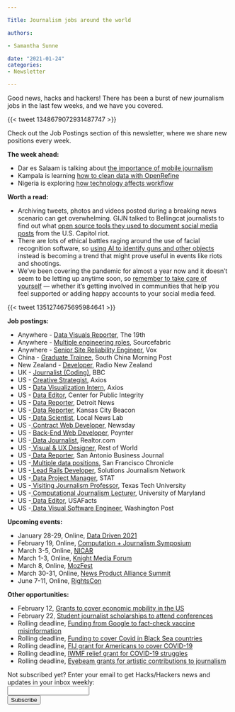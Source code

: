 ```yaml
---

Title: Journalism jobs around the world

authors: 

- Samantha Sunne

date: "2021-01-24"
categories:
- Newsletter

---
```


Good news, hacks and hackers! There has been a burst of new journalism jobs in the last few weeks, and we have you covered.

{{< tweet 1348679072931487747 >}}

Check out the Job Postings section of this newsletter, where we share new positions every week.

**The week ahead:**



*   Dar es Salaam is talking about [the importance of mobile journalism](https://www.facebook.com/events/423812885600597/)
*   Kampala is learning [how to clean data with OpenRefine](https://www.facebook.com/events/3751173921617675/)
*   Nigeria is exploring [how technology affects workflow](https://www.facebook.com/events/775420039727159/)

**Worth a read:**



*   Archiving tweets, photos and videos posted during a breaking news scenario can get overwhelming. GIJN talked to Bellingcat journalists to find out what [open source tools they used to document social media posts](https://gijn.org/2021/01/15/how-open-source-experts-identified-the-us-capitol-rioters/) from the U.S. Capitol riot.
*   There are lots of ethical battles raging around the use of facial recognition software, so [using AI to identify guns and other objects](https://www.fastcompany.com/90594180/capitol-gun-detection-ai-zeroeyes-omnilert) instead is becoming a trend that might prove useful in events like riots and shootings.
*   We’ve been covering the pandemic for almost a year now and it doesn’t seem to be letting up anytime soon, so [remember to take care of yourself](https://www.journalism.co.uk/news/six-self-care-tips-for-journalists-to-prevent-pandemic-burnout/s2/a785056/) — whether it’s getting involved in communities that help you feel supported or adding happy accounts to your social media feed.

{{< tweet 1351274675695984641 >}}

**Job postings:**



*   Anywhere - [Data Visuals Reporter](https://19thnews.org/19th-news-data-visuals-reporter-job-posting/), The 19th
*   Anywhere - [Multiple engineering roles](https://www.sourcefabric.org/about/jobs), Sourcefabric
*   Anywhere - [Senior Site Reliability Engineer](https://boards.greenhouse.io/voxmedia/jobs/2429364?gh_jid=2429364), Vox
*   China - [Graduate Trainee](https://careerservices.nyujournalism.org/job/2021-01-21/scmp-graduate-trainee-2021/), South China Morning Post
*   New Zealand - [Developer](https://radionz.careercentre.net.nz/job/developer/wellington/4584), Radio New Zealand
*   UK - [Journalist (Coding)](https://careerssearch.bbc.co.uk/jobs/job/Journalist-Coding/50748), BBC
*   US - [Creative Strategist](https://www.snd.org/jobs/view/creative-strategist-2/), Axios
*   US - [Data Visualization Intern](https://boards.greenhouse.io/axios/jobs/2596875), Axios
*   US - [Data Editor](https://recruiting.paylocity.com/Recruiting/Jobs/Details/388984), Center for Public Integrity
*   US - [Data Reporter](linkedin.com/feed/update/urn:li:activity:6757022587777249280/), Detroit News
*   US -[ Data Reporter](https://thebeacon.media/jobs/), Kansas City Beacon
*   US -[ Data Scientist](https://medium.com/localatbrown/were-hiring-a-data-scientist-4017088ef71d), Local News Lab
*   US -[ Contract Web Developer](https://newsday.wd1.myworkdayjobs.com/en-US/Newsday/job/Melville---Corporate-Center-Drive/Contract-Web-Developer_R788), Newsday
*   US - [Back-End Web Developer](https://poynter.thejobnetwork.com/Job/356692701/programmer-job-in-saint-petersburg-fl-33701), Poynter
*   US -[ Data Journalist](https://www.ire.org/job-center/data-journalist-3/), Realtor.com
*   US -[ Visual & UX Designer](https://restofworld.org/hiring/visual-ux-designer/), Rest of World
*   US -[ Data Reporter](https://talkingbiznews.com/biz-news-help-wanted/san-antonio-business-journal-seeks-a-data-reporter/), San Antonio Business Journal
*   US -[ Multiple data positions](https://twitter.com/TimothyORourke/status/1348679072931487747), San Francisco Chronicle
*   US -[ Lead Rails Developer](https://www.solutionsjournalism.org/who-we-are/join-our-team), Solutions Journalism Network
*   US -[ Data Project Manager](https://bostonglobemediapartners.applytojob.com/apply/tog5gb1lvY/Data-Project-Manager), STAT
*   US -[ Visiting Journalism Professor](https://www.ire.org/job-center/visiting-professor-of-practice-open-rank-morris-professor-of-emerging-journalism-practice/), Texas Tech University
*   US -[ Computational Journalism Lecturer](https://ejobs.umd.edu/postings/80387), University of Maryland
*   US -[ Data Editor](https://www.ire.org/job-center/data-editor-2/), USAFacts
*   US -[ Data Visual Software Engineer](https://washpost.wd5.myworkdayjobs.com/washingtonpostcareers/job/DC-Washington-TWP-Headquarters/Front-end-Software-Engineer_JR-90271842-1), Washington Post

**Upcoming events:**



*   January 28-29, Online, [Data Driven 2021](http://humberstorylab.ca/events/data-driven-2021/)
*   February 19, Online, [Computation + Journalism Symposium](https://cj2020.northeastern.edu/)
*   March 3-5, Online, [NICAR](https://www.ire.org/training/conferences/)
*   March 1-3, Online, [Knight Media Forum](https://mailchi.mp/knightfoundation/news-and-updates-from-knight-foundation-911zm2i9qe-848606?e=803088a103)
*   March 8, Online, [MozFest](https://www.mozillafestival.org/en/)
*   March 30-31, Online, [News Product Alliance Summit](https://newsproduct.org/)
*   June 7-11, Online, [RightsCon](https://www.rightscon.org)

**Other opportunities:**



*   February 12, [Grants to cover economic mobility in the US](https://thewholestory.solutionsjournalism.org/covid-19-global-health-education-and-more-our-latest-grants-for-solutions-reporting-b419a0c952b5)
*   February 22, [Student journalist scholarships to attend conferences](https://www.propublica.org/article/students-propublica-and-the-pudding-want-to-help-pay-for-your-journalism-expenses-in-2021)
*   Rolling deadline, [Funding from Google to fact-check vaccine misinformation](https://blog.google/outreach-initiatives/google-news-initiative/open-fund-projects-debunking-vaccine-misinformation/)
*   Rolling deadline, [Funding to cover Covid in Black Sea countries](https://www.gmfus.org/program/black-sea-trust-regional-cooperation)
*   Rolling deadline, [FIJ grant for Americans to cover COVID-19](https://investigate.submittable.com/submit/163797/coronavirus-rolling-grant-for-u-s-freelancers)
*   Rolling deadline, [IWMF relief grant for COVID-19 struggles](https://iwmf.submittable.com/submit/41e7f7ce-db40-4ff6-873f-e24450e27497/journalism-relief-fund-english)
*   Rolling deadline, [Eyebeam grants for artistic contributions to journalism](https://www.eyebeam.org/eyebeam-center-for-the-future-of-journalism/)

<div id="mc_embed_signup"><form id="mc-embedded-subscribe-form" class="validate" action="//hackshackers.us1.list-manage.com/subscribe/post?u=c56f2e53d5ed6ef87f8aaa75c&amp;id=fb2bc6f10b" method="post" name="mc-embedded-subscribe-form" novalidate="" target="_blank">

<div id="mc_embed_signup_scroll">

<div class="mc-field-group"><label for="mce-EMAIL">Not subscribed yet? Enter your email to get Hacks/Hackers news and updates in your inbox weekly:  </label></div>

<div class="mc-field-group"><input id="mce-EMAIL" class="required email" name="EMAIL" type="email" value="" /></div>

<!-- real people should not fill this in and expect good things - do not remove this or risk form bot signups-->

<div style="position: absolute; left: -5000px;"><input tabindex="-1" name="b_c56f2e53d5ed6ef87f8aaa75c_fb2bc6f10b" type="text" value="" /></div>

<div class="clear"><input id="mc-embedded-subscribe" class="button" name="subscribe" type="submit" value="Subscribe" /></div>

</div>

</form></div>

<!--End mc_embed_signup-->

<meta name="twitter:card" content="summary">

<meta name="twitter:image:src" content="https://hackshackers.com/content-images/about/hackshackers_logomark.png">
